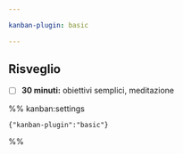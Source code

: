 ```yaml
---

kanban-plugin: basic

---
```


## Risveglio

- [ ] **30 minuti:** obiettivi semplici, meditazione




%% kanban:settings
```
{"kanban-plugin":"basic"}
```
%%